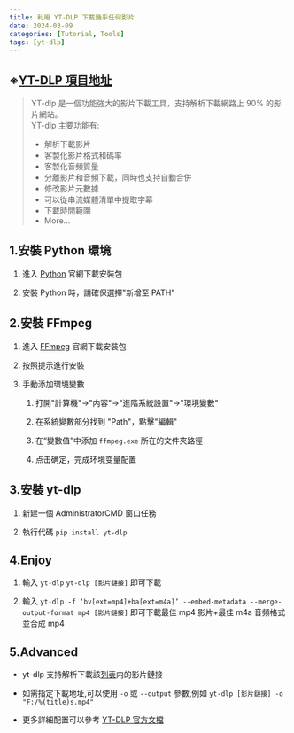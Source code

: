 ```yaml
---
title: 利用 YT-DLP 下載幾乎任何影片
date: 2024-03-09
categories: [Tutorial, Tools]
tags: [yt-dlp]
---
```


## ※[YT-DLP 項目地址](https://github.com/yt-dlp/yt-dlp)

>YT-dlp 是一個功能強大的影片下載工具，支持解析下載網路上 90% 的影片網站。  
>YT-dlp 主要功能有:
>
>- 解析下載影片
>- 客製化影片格式和碼率
>- 客製化音頻質量
>- 分離影片和音頻下載，同時也支持自動合併
>- 修改影片元數據
>- 可以從串流媒體清單中提取字幕
>- 下載時間範圍
>- More...

## 1.安裝 Python 環境

1. 進入 [Python](https://www.python.org/downloads/) 官網下載安裝包

2. 安裝 Python 時，請確保選擇"新增至 PATH"

## 2.安裝 FFmpeg

1. 進入 [FFmpeg](https://www.ffmpeg.org) 官網下載安裝包

2. 按照提示進行安裝

3. 手動添加環境變數

    1. 打開"計算機"->"内容"->"進階系統設置"->"環境變數"
  
    2. 在系統變數部分找到 "Path"，點擊"編輯"
  
    3. 在“變數值”中添加 `ffmpeg.exe` 所在的文件夾路徑
  
    4. 点击确定，完成环境变量配置

## 3.安裝 yt-dlp

1. 新建一個 AdministratorCMD 窗口任務

2. 執行代碼 `pip install yt-dlp`

## 4.Enjoy

1. 輸入 `yt-dlp` `yt-dlp [影片鏈接]` 即可下載

2. 輸入 `yt-dlp -f ‘bv[ext=mp4]+ba[ext=m4a]’ --embed-metadata --merge-output-format mp4 [影片鏈接]` 即可下載最佳 mp4 影片+最佳 m4a 音頻格式並合成 mp4

## 5.Advanced

- yt-dlp 支持解析下載該[列表](https://github.com/yt-dlp/yt-dlp/blob/master/supportedsites.md)内的影片鏈接

- 如需指定下載地址,可以使用 `-o` 或 `--output` 參數,例如 `yt-dlp [影片鏈接] -o "F:/%(title)s.mp4"`

- 更多詳細配置可以參考 [YT-DLP 官方文檔](https://github.com/yt-dlp/yt-dlp?tab=readme-ov-file#usage-and-options)
